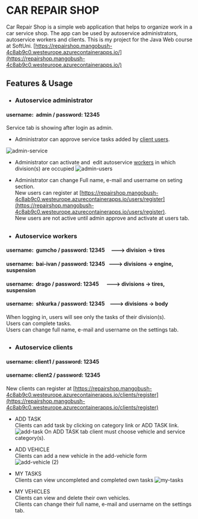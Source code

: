 # CAR REPAIR SHOP

Car Repair Shop is a simple web application that helps to organize work in a car service shop. The app can be used by autoservice administrators, autoservice workers and clients. This is my project for the Java Web course at SoftUni.
[https://repairshop.mangobush-4c8ab9c0.westeurope.azurecontainerapps.io/](https://repairshop.mangobush-4c8ab9c0.westeurope.azurecontainerapps.io/)

## Features & Usage
* ### Autoservice administrator
#### username:  admin / password: 12345

Service tab is showing after login as admin.
* Administrator can approve service tasks added by [client users](#autoservice-workers).

![admin-service](https://github.com/PavPetrov/SoftUni_Java_Web_Sep23/assets/102189350/c6e1be86-583b-4cb7-955b-7202a6e6fc70)

* Administrator can activate and  edit autoservice [workers](#autoservice-workers) in which division(s) are occupied
![admin-users](https://github.com/PavPetrov/SoftUni_Java_Web_Sep23/assets/102189350/5ddd62ff-ffac-44e8-ac89-a1c70ba4118c)

* Administrator can change Full name, e-mail and username on seting section.  
New users can register at [https://repairshop.mangobush-4c8ab9c0.westeurope.azurecontainerapps.io/users/register](https://repairshop.mangobush-4c8ab9c0.westeurope.azurecontainerapps.io/users/register).  
New users are not active until admin approve and activate at users tab.  

##
* ### Autoservice workers
#### username:  gumcho / password: 12345     ---> division -> tires
#### username:  bai-ivan / password: 12345   ---> divisions -> engine, suspension
#### username:  drago / password: 12345      ---> divisions -> tires, suspension
#### username:  shkurka / password: 12345    ---> divisions -> body

When logging in, users will see only the tasks of their division(s).  
Users can complete tasks.  
Users can change full name, e-mail and username on the settings tab.  

##
* ### Autoservice clients
#### username:  client1 / password: 12345    
#### username:  client2 / password: 12345 

New clients can register at [https://repairshop.mangobush-4c8ab9c0.westeurope.azurecontainerapps.io/clients/register](https://repairshop.mangobush-4c8ab9c0.westeurope.azurecontainerapps.io/clients/register)

* ADD TASK  
Clients can add task by clicking on category link or ADD TASK link.
![add-task](https://github.com/PavPetrov/SoftUni_Java_Web_Sep23/assets/102189350/d27f1f5f-ef4f-4c20-bd2b-1873eaabcc16)
On ADD TASK tab client must choose vehicle and service category(s).  
  
* ADD VEHICLE  
Clients can add a new vehicle in the add-vehicle form  
![add-vehicle (2)](https://github.com/PavPetrov/SoftUni_Java_Web_Sep23/assets/102189350/76e07bfa-840d-465c-b1b0-1dbc59db3945)  

* MY TASKS  
Clients can view uncompleted and completed own tasks
![my-tasks](https://github.com/PavPetrov/SoftUni_Java_Web_Sep23/assets/102189350/ba3bc14b-80e0-4729-a3c0-9a16e41718fc)  

* MY VEHICLES  
Clients can view and delete their own vehicles.  
Clients can change  their full name, e-mail and username on the settings tab.  

